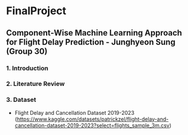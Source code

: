 # FinalProject

## Component-Wise Machine Learning Approach for Flight Delay Prediction - Junghyeon Sung (Group 30)

### 1. Introduction
### 2. Literature Review
### 3. Dataset
- Flight Delay and Cancellation Dataset 2019-2023 (https://www.kaggle.com/datasets/patrickzel/flight-delay-and-cancellation-dataset-2019-2023?select=flights_sample_3m.csv)
